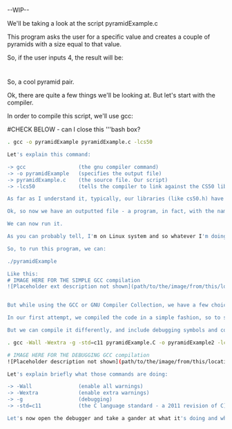 --WIP--

We'll be taking a look at the script pyramidExample.c

This program asks the user for a specific value and creates a couple of pyramids with a size equal to that value.

So, if the user inputs 4, the result will be:

   # #
  ## ##
 ### ###
#### ####

So, a cool pyramid pair.

Ok, there are quite a few things we'll be looking at. But let's start with the compiler.

In order to compile this script, we'll use gcc:

#CHECK BELOW - can I close this '''bash box?

```bash
. gcc -o pyramidExample pyramidExample.c -lcs50

Let's explain this command:

-> gcc                 (the gnu compiler command)
-> -o pyramidExample   (specifies the output file)
-> pyramidExample.c    (the source file. Our script)
-> -lcs50              (tells the compiler to link against the CS50 library)

As far as I understand it, typically, our libraries (like cs50.h) have a corresponding .c file, or a similar file that contains the actual implementations of the functions and declarations of cs50.h.

Ok, so now we have an outputted file - a program, in fact, with the name pyramidExample.

We can now run it.

As you can probably tell, I'm on Linux system and so whatever I'm doing is geared towards my system. But it will be similar in other (lesser, ahem) systems.

So, to run this program, we can:

./pyramidExample

Like this:
# IMAGE HERE FOR THE SIMPLE GCC compilation
![Placeholder ext description not shown](path/to/the/image/from/this/location) #place here small gif showing program


But while using the GCC or GNU Compiler Collection, we have a few choices on how exactly to compile our code, to later be analized by the GDB or GNU Debugger.

In our first attempt, we compiled the code in a simple fashion, so to speak, and didn't include any debugging symbols. This means that we won't have variables or other niceties, and instead will see the code in Assembly, with registers and so on.

But we can compile it differently, and include debugging symbols and controls. Let's try that with the following command:

. gcc -Wall -Wextra -g -std=c11 pyramidExample.C -o pyramidExample2 -lcs50

# IMAGE HERE FOR THE DEBUGGING GCC compilation
![Placeholder description not shown](path/to/the/image/from/this/location) #place here small gif showin    g program

Let's explain briefly what those commands are doing:

-> -Wall               (enable all warnings)
-> -Wextra             (enable extra warnings)
-> -g                  (debugging)
-> -std=c11            (the C language standard - a 2011 revision of C)

Let's now open the debugger and take a gander at what it's doing and what commands we can use.

